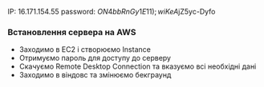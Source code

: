 IP: 16.171.154.55
password: $ON4bbRnGy1E11);wiKeA$jZ5yc-Dyfo

### Встановлення сервера на AWS

- Заходимо в EC2 і створюємо Instance
- Отримуємо пароль для доступу до серверу
- Скачуємо Remote Desktop Connection та вказуємо всі необхідні дані
- Заходимо в віндовс та змінюємо бекграунд


